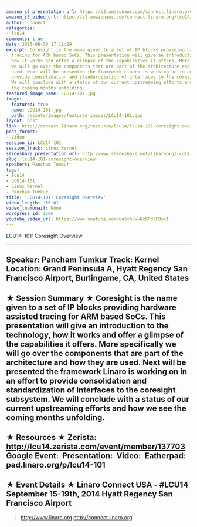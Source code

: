 ```yaml
---
amazon_s3_presentation_url: https://s3.amazonaws.com/connect.linaro.org/hkg15/Videos/09-15-Monday/LCU14-101.pdf
amazon_s3_video_url: https://s3.amazonaws.com/connect.linaro.org/lcu14/videos/09-15-Monday/LCU14-101-+Coresight+Overview.mp4
author: connect
categories:
- lcu14
comments: true
date: 2015-06-30 17:11:29
excerpt: Coresight is the name given to a set of IP blocks providing hardware assisted
  tracing for ARM based SoCs. This presentation will give an introduction to the technology,
  how it works and offer a glimpse of the capabilities it offers. More specifically
  we will go over the components that are part of the architecture and how they are
  used. Next will be presented the framework Linaro is working on in an effort to
  provide consolidation and standardization of interfaces to the coresight subsystem.
  We will conclude with a status of our current upstreaming efforts and how we see
  the coming months unfolding.
featured_image_name: LCU14-101.jpg
image:
  featured: true
  name: LCU14-101.jpg
  path: /assets/images/featured-images/LCU14-101.jpg
layout: post
link: http://connect.linaro.org/resource/lcu14/lcu14-101-coresight-overview/
post_format:
- Video
session_id: LCU14-101
session_track: Linux Kernel
slideshare_presentation_url: http://www.slideshare.net/linaroorg/lcu14-101-coresight-overview
slug: lcu14-101-coresight-overview
speakers: Pancham Tumkur
tags:
- lcu14
- LCU14-101
- Linux Kernel
- Pancham Tumkur
title: 'LCU14-101: Coresight Overview'
video_length: '50:01'
video_thumbnail: None
wordpress_id: 1506
youtube_video_url: https://www.youtube.com/watch?v=NzKPd3FByxI
---
```


LCU14-101: Coresight Overview



---------------------------------------------------

Speaker: Pancham Tumkur
Track: Kernel
Location: Grand Peninsula A, Hyatt Regency San Francisco Airport, Burlingame, CA, United States
---------------------------------------------------

★ Session Summary ★
Coresight is the name given to a set of IP blocks providing hardware assisted tracing for ARM based SoCs. This presentation will give an introduction to the technology, how it works and offer a glimpse of the capabilities it offers. More specifically we will go over the components that are part of the architecture and how they are used. Next will be presented the framework Linaro is working on in an effort to provide consolidation and standardization of interfaces to the coresight subsystem. We will conclude with a status of our current upstreaming efforts and how we see the coming months unfolding.
---------------------------------------------------

★ Resources ★
Zerista: http://lcu14.zerista.com/event/member/137703
Google Event: 
Presentation: 
Video: 
Eatherpad: pad.linaro.org/p/lcu14-101
---------------------------------------------------

★ Event Details ★
Linaro Connect USA - #LCU14
September 15-19th, 2014
Hyatt Regency San Francisco Airport
---------------------------------------------------

> http://www.linaro.org
> http://connect.linaro.org